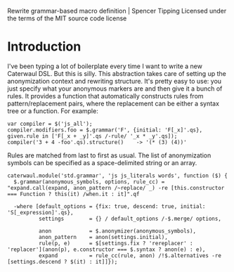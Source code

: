 Rewrite grammar-based macro definition | Spencer Tipping
Licensed under the terms of the MIT source code license

# Introduction

I've been typing a lot of boilerplate every time I want to write a new Caterwaul DSL. But this is silly. This abstraction takes care of setting up the anonymization context and rewriting
structure. It's pretty easy to use: you just specify what your anonymous markers are and then give it a bunch of rules. It provides a function that automatically constructs rules from
pattern/replacement pairs, where the replacement can be either a syntax tree or a function. For example:

    var compiler = $('js_all');
    compiler.modifiers.foo = $.grammar('F', {initial: 'F[_x]'.qs}, given.rule in ['F[_x + _y]'.qs /-rule/ '_x * _y'.qs]);
    compiler('3 + 4 -foo'.qs).structure()    -> '(* (3) (4))'

Rules are matched from last to first as usual. The list of anonymization symbols can be specified as a space-delimited string or an array.

```.waul
caterwaul.module('std.grammar', 'js js_literals words', function ($) {
  $.grammar(anonymous_symbols, options, rule_cc) = "expand.call(expand, anon_pattern /~replace/ _) -re [this.constructor === Function ? this(it) /when.it : it]".qf
```

```.waul
  -where [default_options = {fix: true, descend: true, initial: 'S[_expression]'.qs},
          settings        = {} / default_options /-$.merge/ options,
```

```.waul
          anon            = $.anonymizer(anonymous_symbols),
          anon_pattern    = anon(settings.initial),
          rule(p, e)      = $[settings.fix ? 'rereplacer' : 'replacer'](anon(p), e.constructor === $.syntax ? anon(e) : e),
          expand          = rule_cc(rule, anon) /!$.alternatives -re [settings.descend ? $(it) : it]]});

```